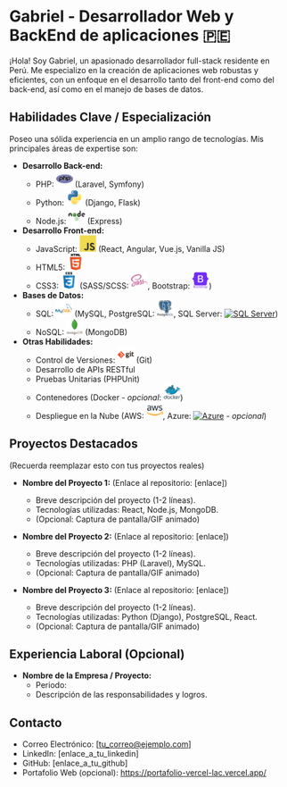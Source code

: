 # Gabriel - Desarrollador Web y BackEnd de aplicaciones 🇵🇪

¡Hola! Soy Gabriel, un apasionado desarrollador full-stack residente en Perú. Me especializo en la creación de aplicaciones web robustas y eficientes, con un enfoque en el desarrollo tanto del front-end como del back-end, así como en el manejo de bases de datos.

## Habilidades Clave / Especialización

Poseo una sólida experiencia en un amplio rango de tecnologías. Mis principales áreas de expertise son:

*   **Desarrollo Back-end:**
    *   PHP: [<img src="https://raw.githubusercontent.com/devicons/devicon/master/icons/php/php-original.svg" alt="PHP" width="30" height="30"/>](https://www.php.net) (Laravel, Symfony)
    *   Python: [<img src="https://raw.githubusercontent.com/devicons/devicon/master/icons/python/python-original.svg" alt="Python" width="30" height="30"/>](https://www.python.org) (Django, Flask)
    *   Node.js: [<img src="https://raw.githubusercontent.com/devicons/devicon/master/icons/nodejs/nodejs-original-wordmark.svg" alt="Node.js" width="30" height="30"/>](https://nodejs.org) (Express)
*   **Desarrollo Front-end:**
    *   JavaScript: [<img src="https://raw.githubusercontent.com/devicons/devicon/master/icons/javascript/javascript-original.svg" alt="JavaScript" width="30" height="30"/>](https://developer.mozilla.org/en-US/docs/Web/JavaScript) (React, Angular, Vue.js, Vanilla JS)
    *   HTML5: [<img src="https://raw.githubusercontent.com/devicons/devicon/master/icons/html5/html5-original-wordmark.svg" alt="HTML5" width="30" height="30"/>](https://www.w3.org/html/)
    *   CSS3: [<img src="https://raw.githubusercontent.com/devicons/devicon/master/icons/css3/css3-original-wordmark.svg" alt="CSS3" width="30" height="30"/>](https://www.w3schools.com/css/) (SASS/SCSS: [<img src="https://raw.githubusercontent.com/devicons/devicon/master/icons/sass/sass-original.svg" alt="SASS" width="30" height="30"/>](https://sass-lang.com), Bootstrap: [<img src="https://raw.githubusercontent.com/devicons/devicon/master/icons/bootstrap/bootstrap-plain-wordmark.svg" alt="Bootstrap" width="30" height="30"/>](https://getbootstrap.com/))
*   **Bases de Datos:**
    *   SQL: [<img src="https://raw.githubusercontent.com/devicons/devicon/master/icons/mysql/mysql-original-wordmark.svg" alt="MySQL" width="30" height="30"/>](https://www.mysql.com/) (MySQL, PostgreSQL: [<img src="https://raw.githubusercontent.com/devicons/devicon/master/icons/postgresql/postgresql-original-wordmark.svg" alt="PostgreSQL" width="30" height="30"/>](https://www.postgresql.org/), SQL Server: [<img src="https://www.svgrepo.com/show/303229/microsoft-sql-server-logo.svg" alt="SQL Server" width="30" height="30"/>](https://www.microsoft.com/en-us/sql-server))
    *   NoSQL: [<img src="https://raw.githubusercontent.com/devicons/devicon/master/icons/mongodb/mongodb-original-wordmark.svg" alt="MongoDB" width="30" height="30"/>](https://www.mongodb.com/) (MongoDB)
*   **Otras Habilidades:**
    *   Control de Versiones: [<img src="https://raw.githubusercontent.com/devicons/devicon/master/icons/git/git-original-wordmark.svg" alt="Git" width="30" height="30"/>](https://git-scm.com/) (Git)
    *   Desarrollo de APIs RESTful
    *   Pruebas Unitarias (PHPUnit)
    *   Contenedores (Docker - *opcional*: [<img src="https://raw.githubusercontent.com/devicons/devicon/master/icons/docker/docker-original-wordmark.svg" alt="Docker" width="30" height="30"/>](https://www.docker.com/))
    *   Despliegue en la Nube (AWS: [<img src="https://raw.githubusercontent.com/devicons/devicon/master/icons/amazonwebservices/amazonwebservices-original-wordmark.svg" alt="AWS" width="30" height="30"/>](https://aws.amazon.com/), Azure: [<img src="https://www.vectorlogo.zone/logos/microsoft_azure/microsoft_azure-icon.svg" alt="Azure" width="30" height="30"/>](https://azure.microsoft.com/en-in/) - *opcional*)

## Proyectos Destacados

(Recuerda reemplazar esto con tus proyectos reales)

*   **Nombre del Proyecto 1:** (Enlace al repositorio: [enlace])
    *   Breve descripción del proyecto (1-2 líneas).
    *   Tecnologías utilizadas: React, Node.js, MongoDB.
    *   (Opcional: Captura de pantalla/GIF animado)

*   **Nombre del Proyecto 2:** (Enlace al repositorio: [enlace])
    *   Breve descripción del proyecto (1-2 líneas).
    *   Tecnologías utilizadas: PHP (Laravel), MySQL.
    *   (Opcional: Captura de pantalla/GIF animado)

*   **Nombre del Proyecto 3:** (Enlace al repositorio: [enlace])
    *   Breve descripción del proyecto (1-2 líneas).
    *   Tecnologías utilizadas: Python (Django), PostgreSQL, React.
    *   (Opcional: Captura de pantalla/GIF animado)

## Experiencia Laboral (Opcional)

*   **Nombre de la Empresa / Proyecto:**
    *   Periodo:
    *   Descripción de las responsabilidades y logros.

## Contacto

*   Correo Electrónico: [tu_correo@ejemplo.com]
*   LinkedIn: [enlace_a_tu_linkedin]
*   GitHub: [enlace_a_tu_github]
*   Portafolio Web (opcional): https://portafolio-vercel-lac.vercel.app/
